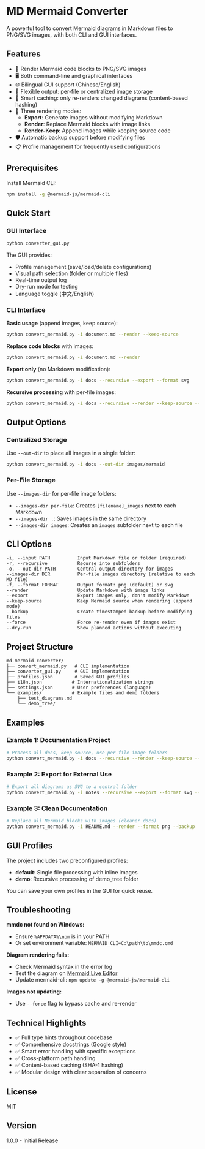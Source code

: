 # MD Mermaid Converter

A powerful tool to convert Mermaid diagrams in Markdown files to PNG/SVG images, with both CLI and GUI interfaces.

## Features

- 🎨 Render Mermaid code blocks to PNG/SVG images
- 🖥️ Both command-line and graphical interfaces
- 🌐 Bilingual GUI support (Chinese/English)
- 📁 Flexible output: per-file or centralized image storage
- 🔄 Smart caching: only re-renders changed diagrams (content-based hashing)
- 💾 Three rendering modes:
  - **Export**: Generate images without modifying Markdown
  - **Render**: Replace Mermaid blocks with image links
  - **Render-Keep**: Append images while keeping source code
- 🛡️ Automatic backup support before modifying files
- 📋 Profile management for frequently used configurations

## Prerequisites

Install Mermaid CLI:

```bash
npm install -g @mermaid-js/mermaid-cli
```

## Quick Start

### GUI Interface

```bash
python converter_gui.py
```

The GUI provides:
- Profile management (save/load/delete configurations)
- Visual path selection (folder or multiple files)
- Real-time output log
- Dry-run mode for testing
- Language toggle (中文/English)

### CLI Interface

**Basic usage** (append images, keep source):
```bash
python convert_mermaid.py -i document.md --render --keep-source
```

**Replace code blocks** with images:
```bash
python convert_mermaid.py -i document.md --render
```

**Export only** (no Markdown modification):
```bash
python convert_mermaid.py -i docs --recursive --export --format svg
```

**Recursive processing** with per-file images:
```bash
python convert_mermaid.py -i docs --recursive --render --keep-source --images-dir per-file
```

## Output Options

### Centralized Storage
Use `--out-dir` to place all images in a single folder:
```bash
python convert_mermaid.py -i docs --out-dir images/mermaid
```

### Per-File Storage
Use `--images-dir` for per-file image folders:
- `--images-dir per-file`: Creates `[filename]_images` next to each Markdown
- `--images-dir .`: Saves images in the same directory
- `--images-dir images`: Creates an `images` subfolder next to each file

## CLI Options

```
-i, --input PATH          Input Markdown file or folder (required)
-r, --recursive           Recurse into subfolders
-o, --out-dir PATH        Central output directory for images
--images-dir DIR          Per-file images directory (relative to each MD file)
-f, --format FORMAT       Output format: png (default) or svg
--render                  Update Markdown with image links
--export                  Export images only, don't modify Markdown
--keep-source             Keep Mermaid source when rendering (append mode)
--backup                  Create timestamped backup before modifying files
--force                   Force re-render even if images exist
--dry-run                 Show planned actions without executing
```

## Project Structure

```
md-mermaid-converter/
├── convert_mermaid.py   # CLI implementation
├── converter_gui.py     # GUI implementation
├── profiles.json        # Saved GUI profiles
├── i18n.json           # Internationalization strings
├── settings.json       # User preferences (language)
└── examples/           # Example files and demo folders
    ├── test_diagrams.md
    └── demo_tree/
```

## Examples

### Example 1: Documentation Project
```bash
# Process all docs, keep source, use per-file image folders
python convert_mermaid.py -i docs --recursive --render --keep-source --images-dir per-file --backup
```

### Example 2: Export for External Use
```bash
# Export all diagrams as SVG to a central folder
python convert_mermaid.py -i notes --recursive --export --format svg --out-dir output/diagrams
```

### Example 3: Clean Documentation
```bash
# Replace all Mermaid blocks with images (cleaner docs)
python convert_mermaid.py -i README.md --render --format png --backup
```

## GUI Profiles

The project includes two preconfigured profiles:

- **default**: Single file processing with inline images
- **demo**: Recursive processing of demo_tree folder

You can save your own profiles in the GUI for quick reuse.

## Troubleshooting

**mmdc not found on Windows:**
- Ensure `%APPDATA%\npm` is in your PATH
- Or set environment variable: `MERMAID_CLI=C:\path\to\mmdc.cmd`

**Diagram rendering fails:**
- Check Mermaid syntax in the error log
- Test the diagram on [Mermaid Live Editor](https://mermaid.live)
- Update mermaid-cli: `npm update -g @mermaid-js/mermaid-cli`

**Images not updating:**
- Use `--force` flag to bypass cache and re-render

## Technical Highlights

- ✅ Full type hints throughout codebase
- ✅ Comprehensive docstrings (Google style)
- ✅ Smart error handling with specific exceptions
- ✅ Cross-platform path handling
- ✅ Content-based caching (SHA-1 hashing)
- ✅ Modular design with clear separation of concerns

## License

MIT

## Version

1.0.0 - Initial Release
